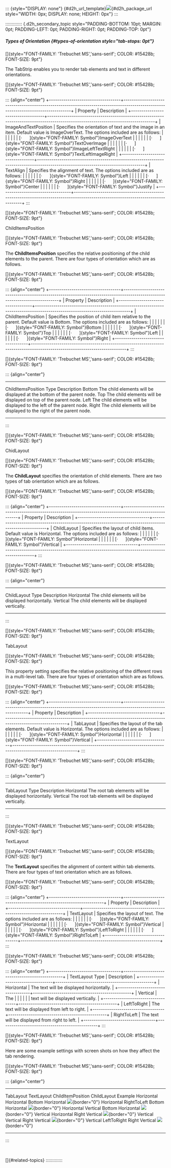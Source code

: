 ::: {style="DISPLAY: none"}
[](ms-xhelp:///?Id=d2h_url_template){#d2h_url_template}![](!package_url!){#d2h_package_url style="WIDTH: 0px; DISPLAY: none; HEIGHT: 0px"}
:::

::::::::::::: {.d2h_secondary_topic style="PADDING-BOTTOM: 10pt; MARGIN: 0pt; PADDING-LEFT: 0pt; PADDING-RIGHT: 0pt; PADDING-TOP: 0pt"}
##### Types of Orientation {#types-of-orientation style="tab-stops: 0pt"}

[]{style="FONT-FAMILY: 'Trebuchet MS','sans-serif'; COLOR: #15428b; FONT-SIZE: 9pt"} 

The TabStrip enables you to render tab elements and text in different orientations.

[]{style="FONT-FAMILY: 'Trebuchet MS','sans-serif'; COLOR: #15428b; FONT-SIZE: 9pt"} 

::: {align="center"}
+-----------------------------------+----------------------------------------------------------------------------------------------------------------------------------+
| Property                          | Description                                                                                                                      |
+-----------------------------------+----------------------------------------------------------------------------------------------------------------------------------+
| ImageAndTextPosition              | Specifies the orientation of text and the image in an item. Default value is ImageOverText. The options included are as follows: |
|                                   |                                                                                                                                  |
|                                   | [·      ]{style="FONT-FAMILY: Symbol"}ImageOverText                                                                              |
|                                   |                                                                                                                                  |
|                                   | [·      ]{style="FONT-FAMILY: Symbol"}TextOverImage                                                                              |
|                                   |                                                                                                                                  |
|                                   | [·      ]{style="FONT-FAMILY: Symbol"}ImageLeftTextRight                                                                         |
|                                   |                                                                                                                                  |
|                                   | [·      ]{style="FONT-FAMILY: Symbol"}TextLeftImageRight                                                                         |
+-----------------------------------+----------------------------------------------------------------------------------------------------------------------------------+
| TextAlign                         | Specifies the alignment of text. The options included are as follows:                                                            |
|                                   |                                                                                                                                  |
|                                   | [·      ]{style="FONT-FAMILY: Symbol"}Left                                                                                       |
|                                   |                                                                                                                                  |
|                                   | [·      ]{style="FONT-FAMILY: Symbol"}Right                                                                                      |
|                                   |                                                                                                                                  |
|                                   | [·      ]{style="FONT-FAMILY: Symbol"}Center                                                                                     |
|                                   |                                                                                                                                  |
|                                   | [·      ]{style="FONT-FAMILY: Symbol"}Justify                                                                                    |
+-----------------------------------+----------------------------------------------------------------------------------------------------------------------------------+
:::

[]{style="FONT-FAMILY: 'Trebuchet MS','sans-serif'; COLOR: #15428b; FONT-SIZE: 9pt"} 

ChildItemsPosition

[]{style="FONT-FAMILY: 'Trebuchet MS','sans-serif'; COLOR: #15428b; FONT-SIZE: 9pt"} 

The **ChildItemsPosition** specifies the relative positioning of the child elements to the parent. There are four types of orientation which are as follows.

[]{style="FONT-FAMILY: 'Trebuchet MS','sans-serif'; COLOR: #15428b; FONT-SIZE: 9pt"} 

::: {align="center"}
+-----------------------------------+----------------------------------------------------------------------------------------------------------------------------+
| Property                          | Description                                                                                                                |
+-----------------------------------+----------------------------------------------------------------------------------------------------------------------------+
| ChildItemsPosition                | Specifies the position of child item relative to the parent. Default value is Bottom. The options included are as follows: |
|                                   |                                                                                                                            |
|                                   | [·      ]{style="FONT-FAMILY: Symbol"}Bottom                                                                               |
|                                   |                                                                                                                            |
|                                   | [·      ]{style="FONT-FAMILY: Symbol"}Top                                                                                  |
|                                   |                                                                                                                            |
|                                   | [·      ]{style="FONT-FAMILY: Symbol"}Left                                                                                 |
|                                   |                                                                                                                            |
|                                   | [·      ]{style="FONT-FAMILY: Symbol"}Right                                                                                |
+-----------------------------------+----------------------------------------------------------------------------------------------------------------------------+
:::

[]{style="FONT-FAMILY: 'Trebuchet MS','sans-serif'; COLOR: #15428b; FONT-SIZE: 9pt"} 

::: {align="center"}
  ------------------------- ------------------------------------------------------------------------
  ChildItemsPosition Type   Description
  Bottom                    The child elements will be displayed at the bottom of the parent node.
  Top                       The child elements will be displayed on top of the parent node.
  Left                      The child elements will be displayed to the left of the parent node.
  Right                     The child elements will be displayed to the right of the parent node.
  ------------------------- ------------------------------------------------------------------------
:::

[]{style="FONT-FAMILY: 'Trebuchet MS','sans-serif'; COLOR: #15428b; FONT-SIZE: 9pt"} 

ChidLayout

[]{style="FONT-FAMILY: 'Trebuchet MS','sans-serif'; COLOR: #15428b; FONT-SIZE: 9pt"} 

The **ChildLayout** specifies the orientation of child elements. There are two types of tab orientation which are as follows.

[]{style="FONT-FAMILY: 'Trebuchet MS','sans-serif'; COLOR: #15428b; FONT-SIZE: 9pt"} 

::: {align="center"}
+-----------------------------------+--------------------------------------------------------------------------------------------------------+
| Property                          | Description                                                                                            |
+-----------------------------------+--------------------------------------------------------------------------------------------------------+
| ChildLayout                       | Specifies the layout of child items. Default value is Horizontal. The options included are as follows: |
|                                   |                                                                                                        |
|                                   | [·      ]{style="FONT-FAMILY: Symbol"}Horizontal                                                       |
|                                   |                                                                                                        |
|                                   | [·      ]{style="FONT-FAMILY: Symbol"}Vertical                                                         |
+-----------------------------------+--------------------------------------------------------------------------------------------------------+
:::

[]{style="FONT-FAMILY: 'Trebuchet MS','sans-serif'; COLOR: #15428b; FONT-SIZE: 9pt"} 

::: {align="center"}
  ------------------ ----------------------------------------------------
  ChildLayout Type   Description
  Horizontal         The child elements will be displayed horizontally.
  Vertical           The child elements will be displayed vertically.
  ------------------ ----------------------------------------------------
:::

[]{style="FONT-FAMILY: 'Trebuchet MS','sans-serif'; COLOR: #15428b; FONT-SIZE: 9pt"} 

TabLayout

[]{style="FONT-FAMILY: 'Trebuchet MS','sans-serif'; COLOR: #15428b; FONT-SIZE: 9pt"} 

This property setting specifies the relative positioning of the different rows in a multi-level tab. There are four types of orientation which are as follows.

[]{style="FONT-FAMILY: 'Trebuchet MS','sans-serif'; COLOR: #15428b; FONT-SIZE: 9pt"} 

::: {align="center"}
+-----------------------------------+-------------------------------------------------------------------------------------------------------------+
| Property                          | Description                                                                                                 |
+-----------------------------------+-------------------------------------------------------------------------------------------------------------+
| TabLayout                         | Specifies the layout of the tab elements. Default value is Horizontal. The options included are as follows: |
|                                   |                                                                                                             |
|                                   | [·      ]{style="FONT-FAMILY: Symbol"}Horizontal                                                            |
|                                   |                                                                                                             |
|                                   | [·      ]{style="FONT-FAMILY: Symbol"}Vertical                                                              |
+-----------------------------------+-------------------------------------------------------------------------------------------------------------+
:::

[]{style="FONT-FAMILY: 'Trebuchet MS','sans-serif'; COLOR: #15428b; FONT-SIZE: 9pt"} 

::: {align="center"}
  ---------------- -------------------------------------------------------
  TabLayout Type   Description
  Horizontal       The root tab elements will be displayed horizontally.
  Vertical         The root tab elements will be displayed vertically.
  ---------------- -------------------------------------------------------
:::

[]{style="FONT-FAMILY: 'Trebuchet MS','sans-serif'; COLOR: #15428b; FONT-SIZE: 9pt"} 

TextLayout

[]{style="FONT-FAMILY: 'Trebuchet MS','sans-serif'; COLOR: #15428b; FONT-SIZE: 9pt"} 

The **TextLayout** specifies the alignment of content within tab elements. There are four types of text orientation which are as follows.

[]{style="FONT-FAMILY: 'Trebuchet MS','sans-serif'; COLOR: #15428b; FONT-SIZE: 9pt"} 

::: {align="center"}
+-----------------------------------+--------------------------------------------------------------------+
| Property                          | Description                                                        |
+-----------------------------------+--------------------------------------------------------------------+
| TextLayout                        | Specifies the layout of text. The options included are as follows: |
|                                   |                                                                    |
|                                   | [·      ]{style="FONT-FAMILY: Symbol"}Horizontal                   |
|                                   |                                                                    |
|                                   | [·      ]{style="FONT-FAMILY: Symbol"}Vertical                     |
|                                   |                                                                    |
|                                   | [·      ]{style="FONT-FAMILY: Symbol"}LeftToRight                  |
|                                   |                                                                    |
|                                   | [·      ]{style="FONT-FAMILY: Symbol"}RightToLeft                  |
+-----------------------------------+--------------------------------------------------------------------+
:::

[]{style="FONT-FAMILY: 'Trebuchet MS','sans-serif'; COLOR: #15428b; FONT-SIZE: 9pt"} 

::: {align="center"}
+-----------------------------------+------------------------------------------------+
| TextLayout Type                   | Description                                    |
+-----------------------------------+------------------------------------------------+
| Horizontal                        | The text will be displayed horizontally.       |
+-----------------------------------+------------------------------------------------+
| Vertical                          | The                                            |
|                                   |                                                |
|                                   | text will be displayed vertically.             |
+-----------------------------------+------------------------------------------------+
| LeftToRight                       | The text will be displayed from left to right. |
+-----------------------------------+------------------------------------------------+
| RightToLeft                       | The text will be displayed from right to left. |
+-----------------------------------+------------------------------------------------+
:::

[]{style="FONT-FAMILY: 'Trebuchet MS','sans-serif'; COLOR: #15428b; FONT-SIZE: 9pt"} 

Here are some example settings with screen shots on how they affect the tab rendering.

[]{style="FONT-FAMILY: 'Trebuchet MS','sans-serif'; COLOR: #15428b; FONT-SIZE: 9pt"} 

::: {align="center"}
  ------------ ------------- ------------------- ------------- --------------------------------------------
  TabLayout    TextLayout    ChildItemPosition   ChildLayout   Example
  Horizontal   Horizontal    Bottom              Horizontal    ![](ImagesExt/image72_403.jpg){border="0"}
  Horizontal   RightToLeft   Bottom              Horizontal    ![](ImagesExt/image72_404.jpg){border="0"}
  Horizontal   Vertical      Bottom              Horizontal    ![](ImagesExt/image72_405.jpg){border="0"}
  Vertical     Horizontal    Right               Vertical      ![](ImagesExt/image72_406.jpg){border="0"}
  Vertical     Vertical      Right               Vertical      ![](ImagesExt/image72_407.jpg){border="0"}
  Vertical     LeftToRight   Right               Vertical      ![](ImagesExt/image72_408.jpg){border="0"}
  ------------ ------------- ------------------- ------------- --------------------------------------------
:::

 

[]{#related-topics}
:::::::::::::
